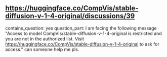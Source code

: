 ## https://huggingface.co/CompVis/stable-diffusion-v-1-4-original/discussions/39

contains_question: yes
question_part: I am facing the following message "Access to model CompVis/stable-diffusion-v-1-4-original is restricted and you are not in the authorized list. Visit https://huggingface.co/CompVis/stable-diffusion-v-1-4-original to ask for access." can someone help me pls.
